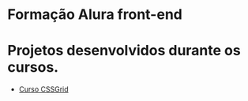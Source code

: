 # Formação Alura front-end
Projetos desenvolvidos durante os cursos.
=================
<!--ts-->
   * [Curso CSSGrid](https://github.com/diegosouz4/Alura-curso-atual/tree/master/Css-grid)
<!--te-->
